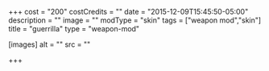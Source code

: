 +++
cost = "200"
costCredits = ""
date = "2015-12-09T15:45:50-05:00"
description = ""
image = ""
modType = "skin"
tags = ["weapon mod","skin"]
title = "guerrilla"
type = "weapon-mod"

[images]
  alt = ""
  src = ""

+++
